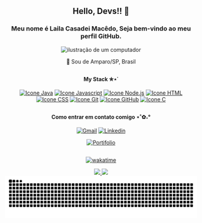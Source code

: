 <link rel="stylesheet" href="https://cdn.jsdelivr.net/gh/devicons/devicon@v2.15.1/devicon.min.css">

<div align="center">

## Hello, Devs!! 👋
### Meu nome é Laila Casadei Macêdo, Seja bem-vindo ao meu perfil GitHub.

<img src="https://png.pngtree.com/png-vector/20231223/ourmid/pngtree-dog-computer-pc-tablet-wearable-png-image_11285021.png" alt="ilustração de um computador" width="200px">

📍  Sou de Amparo/SP, Brasil
##

#### My Stack ✮⋆˙
[<img height="48px" width="48px" alt="Icone Java" src="https://skillicons.dev/icons?i=java"/>](https://dev.java/learn/) [<img height="48px" width="48px" alt="Icone Javascript" src="https://skillicons.dev/icons?i=javascript"/>](https://devdocs.io/javascript/)
[<img height="48px" width="48px" alt="Icone Node.js" src="https://skillicons.dev/icons?i=nodejs"/>](https://nodejs.org/) 
[<img height="48px" width="48px" alt="Icone HTML" src="https://skillicons.dev/icons?i=html"/>](https://developer.mozilla.org/en-US/docs/Web/HTML) [<img height="48px" width="48px" alt="Icone CSS" src="https://skillicons.dev/icons?i=css"/>](https://developer.mozilla.org/en-US/docs/Web/CSS)
[<img height="48px" width="48px" alt="Icone Git" src="https://skillicons.dev/icons?i=git"/>](https://git-scm.com/) [<img height="48px" width="48px" alt="Icone GitHub" src="https://skillicons.dev/icons?i=github"/>](https://github.com/)
[<img height="48px" width="48px" alt="Icone C" src="https://skillicons.dev/icons?i=c"/>](https://devdocs.io/c/)

##

#### Como entrar em contato comigo ⋆˚✿˖°
<a href="mailto:lailacmacedo07@gmail.com" target="_blank"><img alt="Gmail" src="https://img.shields.io/badge/Gmail-D14836?style=for-the-badge&logo=gmail&logoColor=white" /></a>
[<img alt="Linkedin" src="https://img.shields.io/badge/-LinkedIn-%230077B5?style=for-the-badge&logo=linkedin&logoColor=white"/>](https://www.linkedin.com/in/laila-casadei-macêdo-594208287/)

[<img alt="Portifolio" src="https://img.shields.io/badge/-Portifolio-%233c0078?style=for-the-badge&logo=github&logoColor=white"/>](https://lailacm.github.io)

##
 
[![wakatime](https://wakatime.com/badge/user/6f735bcc-587e-4ae9-9301-70a9ea0e8419.svg)](https://wakatime.com/@6f735bcc-587e-4ae9-9301-70a9ea0e8419)

<div align="center">
  <a href="https://github.com/LailaCM">
  <img height="180em" src="https://github-readme-stats.vercel.app/api?username=LailaCM&show_icons=true&theme=midnight-purple&include_all_commits=true&count_private=true"/>
  <img height="180em" src="https://github-readme-stats.vercel.app/api/top-langs/?username=LailaCM&layout=compact&langs_count=16&theme=midnight-purple"/>
</div>

<picture align="center">
  <source media="(prefers-color-scheme: dark)" srcset="https://raw.githubusercontent.com/LailaCM/LailaCM/output/github-contribution-grid-snake-dark.svg">
  <source media="(prefers-color-scheme: light)" srcset="https://raw.githubusercontent.com/LailaCM/LailaCM/output/github-contribution-grid-snake-dark.svg">
  <img align="center" alt="github contribution grid snake animation" src="https://raw.githubusercontent.com/LailaCM/LailaCM/output/github-contribution-grid-snake.svg">
</picture>

</div>
